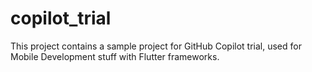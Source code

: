 # copilot_trial

This project contains a sample project for GitHub Copilot trial, used for Mobile Development stuff with Flutter frameworks.
